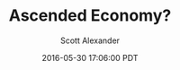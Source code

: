 ---
layout: podcast
title: "Ascended Economy?"
author: Scott Alexander
description: https://slatestarcodex.com/2016/05/30/ascended-economy/
date: 2016-05-30 17:06:00 PDT
length: 3743621
duration: 936
guid: ascended-economy
---